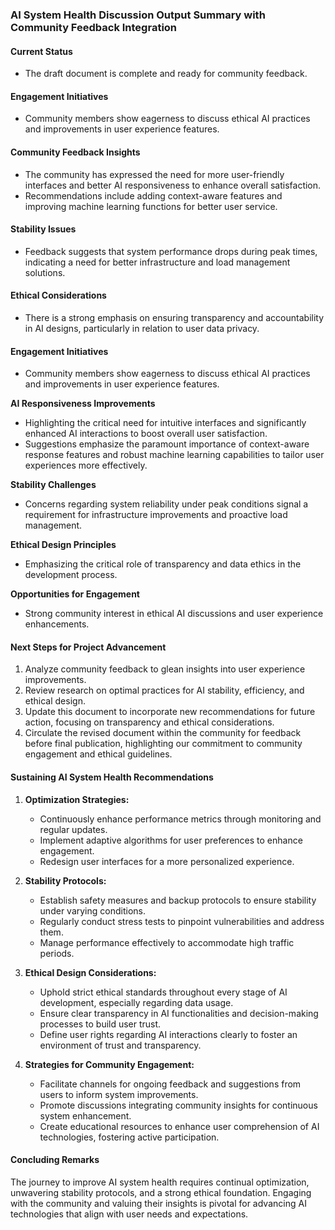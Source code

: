 

### AI System Health Discussion Output Summary with Community Feedback Integration

#### Current Status
- The draft document is complete and ready for community feedback.

#### Engagement Initiatives
- Community members show eagerness to discuss ethical AI practices and improvements in user experience features.

#### Community Feedback Insights
- The community has expressed the need for more user-friendly interfaces and better AI responsiveness to enhance overall satisfaction.
- Recommendations include adding context-aware features and improving machine learning functions for better user service.

#### Stability Issues
- Feedback suggests that system performance drops during peak times, indicating a need for better infrastructure and load management solutions.

#### Ethical Considerations
- There is a strong emphasis on ensuring transparency and accountability in AI designs, particularly in relation to user data privacy.

#### Engagement Initiatives
- Community members show eagerness to discuss ethical AI practices and improvements in user experience features.

**AI Responsiveness Improvements**
- Highlighting the critical need for intuitive interfaces and significantly enhanced AI interactions to boost overall user satisfaction.
- Suggestions emphasize the paramount importance of context-aware response features and robust machine learning capabilities to tailor user experiences more effectively.

**Stability Challenges**
- Concerns regarding system reliability under peak conditions signal a requirement for infrastructure improvements and proactive load management.

**Ethical Design Principles**
- Emphasizing the critical role of transparency and data ethics in the development process.

**Opportunities for Engagement**
- Strong community interest in ethical AI discussions and user experience enhancements.

#### Next Steps for Project Advancement
1. Analyze community feedback to glean insights into user experience improvements.
2. Review research on optimal practices for AI stability, efficiency, and ethical design.
3. Update this document to incorporate new recommendations for future action, focusing on transparency and ethical considerations.
4. Circulate the revised document within the community for feedback before final publication, highlighting our commitment to community engagement and ethical guidelines.

#### Sustaining AI System Health Recommendations
1. **Optimization Strategies:**
   - Continuously enhance performance metrics through monitoring and regular updates.
   - Implement adaptive algorithms for user preferences to enhance engagement.
   - Redesign user interfaces for a more personalized experience.

2. **Stability Protocols:**
   - Establish safety measures and backup protocols to ensure stability under varying conditions.
   - Regularly conduct stress tests to pinpoint vulnerabilities and address them.
   - Manage performance effectively to accommodate high traffic periods.

3. **Ethical Design Considerations:**
   - Uphold strict ethical standards throughout every stage of AI development, especially regarding data usage.
   - Ensure clear transparency in AI functionalities and decision-making processes to build user trust.
   - Define user rights regarding AI interactions clearly to foster an environment of trust and transparency.

4. **Strategies for Community Engagement:**
   - Facilitate channels for ongoing feedback and suggestions from users to inform system improvements.
   - Promote discussions integrating community insights for continuous system enhancement.
   - Create educational resources to enhance user comprehension of AI technologies, fostering active participation.

#### Concluding Remarks
The journey to improve AI system health requires continual optimization, unwavering stability protocols, and a strong ethical foundation. Engaging with the community and valuing their insights is pivotal for advancing AI technologies that align with user needs and expectations.